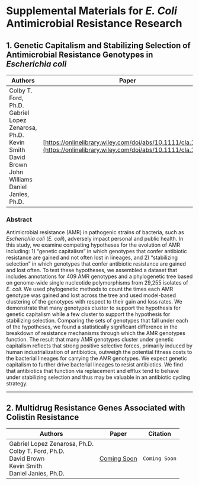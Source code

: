 # Supplemental Materials for _E. Coli_ Antimicrobial Resistance Research

## 1. Genetic Capitalism and Stabilizing Selection of Antimicrobial Resistance Genotypes in _Escherichia coli_

|                                              Authors                                              |    Paper    |   Citation  | Figures |
|-------------------------------------------------------------------------------------------------|:-----------:|:-----------:|:--------:|
| Colby T. Ford, Ph.D.<br>Gabriel Lopez Zenarosa, Ph.D.<br>Kevin Smith<br>David Brown<br>John Williams<br>Daniel Janies, Ph.D. | [https://onlinelibrary.wiley.com/doi/abs/10.1111/cla.12421](https://onlinelibrary.wiley.com/doi/abs/10.1111/cla.12421) | ```@article{doi:10.1111/cla.12421,<br>author = {Ford, Colby T. and Zenarosa, Gabriel Lopez and Smith, Kevin B. and Brown, David C. and Williams, John and Janies, Daniel},<br>title = {Genetic capitalism and stabilizing selection of antimicrobial resistance genotypes in Escherichia coli},<br>journal = {Cladistics},<br>year = {2020},<br>doi = {10.1111/cla.12421},<br>url = {https://onlinelibrary.wiley.com/doi/abs/10.1111/cla.12421},<br>eprint = {https://onlinelibrary.wiley.com/doi/pdf/10.1111/cla.12421}<br>}``` | [Tableau Viz](https://public.tableau.com/profile/cford38#!/vizhome/E_coliGenotypeSetsViz/GeneticCapitalism) |

### Abstract
Antimicrobial resistance (AMR) in pathogenic strains of bacteria, such as _Escherichia coli_ (_E. coli_), adversely impact personal and public health. In this study, we examine competing hypotheses for the evolution of AMR including: 1) “genetic capitalism” in which genotypes that confer antibiotic resistance are gained and not often lost in lineages, and 2) “stabilizing selection” in which genotypes that confer antibiotic resistance are gained and lost often. To test these hypotheses, we assembled a dataset that includes annotations for 409 AMR genotypes and a phylogenetic tree based on genome-wide single nucleotide polymorphisms from 29,255 isolates of _E. coli_. We used phylogenetic methods to count the times each AMR genotype was gained and lost across the tree and used model-based clustering of the genotypes with respect to their gain and loss rates. We demonstrate that many genotypes cluster to support the hypothesis for genetic capitalism while a few cluster to support the hypothesis for stabilizing selection. Comparing the sets of genotypes that fall under each of the hypotheses, we found a statistically significant difference in the breakdown of resistance mechanisms through which the AMR genotypes function. The result that many AMR genotypes cluster under genetic capitalism reflects that strong positive selective forces, primarily induced by human industrialization of antibiotics, outweigh the potential fitness costs to the bacterial lineages for carrying the AMR genotypes. We expect genetic capitalism to further drive bacterial lineages to resist antibiotics. We find that antibiotics that function via replacement and efflux tend to behave under stabilizing selection and thus may be valuable in an antibiotic cycling strategy.

-------------------------------------

## 2. Multidrug Resistance Genes Associated with Colistin Resistance

|                                              Authors                                              |    Paper    |   Citation  |
|-------------------------------------------------------------------------------------------------|:-----------:|:-----------:|
| Gabriel Lopez Zenarosa, Ph.D.<br>Colby T. Ford, Ph.D.<br>David Brown<br>Kevin Smith<br>Daniel Janies, Ph.D. | [Coming Soon]() | ```Coming Soon``` |
